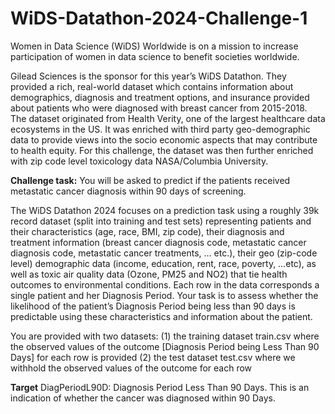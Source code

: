 # WiDS-Datathon-2024-Challenge-1

Women in Data Science (WiDS) Worldwide is on a mission to increase participation of women in data science to benefit societies worldwide.

Gilead Sciences is the sponsor for this year’s WiDS Datathon. They provided a rich, real-world dataset which contains information about demographics, diagnosis and treatment options, and insurance provided about patients who were diagnosed with breast cancer from 2015-2018. The dataset originated from Health Verity, one of the largest healthcare data ecosystems in the US. It was enriched with third party geo-demographic data to provide views into the socio economic aspects that may contribute to health equity. For this challenge, the dataset was then further enriched with zip code level toxicology data NASA/Columbia University.


**Challenge task:**
You will be asked to predict if the patients received metastatic cancer diagnosis within 90 days of screening.

The WiDS Datathon 2024 focuses on a prediction task using a roughly 39k record dataset (split into training and test sets) representing patients and their characteristics (age, race, BMI, zip code), their diagnosis and treatment information (breast cancer diagnosis code, metastatic cancer diagnosis code, metastatic cancer treatments, … etc.), their geo (zip-code level) demographic data (income, education, rent, race, poverty, …etc), as well as toxic air quality data (Ozone, PM25 and NO2) that tie health outcomes to environmental conditions. Each row in the data corresponds a single patient and her Diagnosis Period. Your task is to assess whether the likelihood of the patient’s Diagnosis Period being less than 90 days is predictable using these characteristics and information about the patient.

You are provided with two datasets:
(1) the training dataset train.csv where the observed values of the outcome [Diagnosis Period being Less Than 90 Days] for each row is provided
(2) the test dataset test.csv where we withhold the observed values of the outcome for each row


**Target**
DiagPeriodL90D: Diagnosis Period Less Than 90 Days. This is an indication of whether the cancer was diagnosed within 90 Days.
